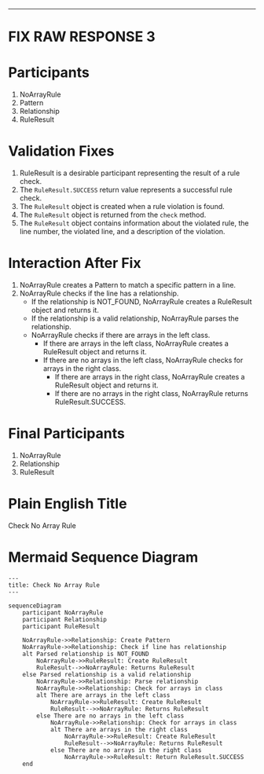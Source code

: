 ----
# FIX RAW RESPONSE 3
# Participants

1. NoArrayRule
2. Pattern
3. Relationship
4. RuleResult

# Validation Fixes

1. RuleResult is a desirable participant representing the result of a rule check.
2. The `RuleResult.SUCCESS` return value represents a successful rule check.
3. The `RuleResult` object is created when a rule violation is found.
4. The `RuleResult` object is returned from the `check` method.
5. The `RuleResult` object contains information about the violated rule, the line number, the violated line, and a description of the violation.

# Interaction After Fix

1. NoArrayRule creates a Pattern to match a specific pattern in a line.
2. NoArrayRule checks if the line has a relationship.
   - If the relationship is NOT_FOUND, NoArrayRule creates a RuleResult object and returns it.
   - If the relationship is a valid relationship, NoArrayRule parses the relationship.
   - NoArrayRule checks if there are arrays in the left class.
     - If there are arrays in the left class, NoArrayRule creates a RuleResult object and returns it.
     - If there are no arrays in the left class, NoArrayRule checks for arrays in the right class.
       - If there are arrays in the right class, NoArrayRule creates a RuleResult object and returns it.
       - If there are no arrays in the right class, NoArrayRule returns RuleResult.SUCCESS.

# Final Participants

1. NoArrayRule
2. Relationship
3. RuleResult

# Plain English Title

Check No Array Rule

# Mermaid Sequence Diagram

```mermaid
---
title: Check No Array Rule
---

sequenceDiagram
    participant NoArrayRule
    participant Relationship
    participant RuleResult

    NoArrayRule->>Relationship: Create Pattern
    NoArrayRule->>Relationship: Check if line has relationship
    alt Parsed relationship is NOT_FOUND
        NoArrayRule->>RuleResult: Create RuleResult
        RuleResult-->>NoArrayRule: Returns RuleResult
    else Parsed relationship is a valid relationship
        NoArrayRule->>Relationship: Parse relationship
        NoArrayRule->>Relationship: Check for arrays in class
        alt There are arrays in the left class
            NoArrayRule->>RuleResult: Create RuleResult
            RuleResult-->>NoArrayRule: Returns RuleResult
        else There are no arrays in the left class
            NoArrayRule->>Relationship: Check for arrays in class
            alt There are arrays in the right class
                NoArrayRule->>RuleResult: Create RuleResult
                RuleResult-->>NoArrayRule: Returns RuleResult
            else There are no arrays in the right class
                NoArrayRule->>RuleResult: Return RuleResult.SUCCESS
    end
```
